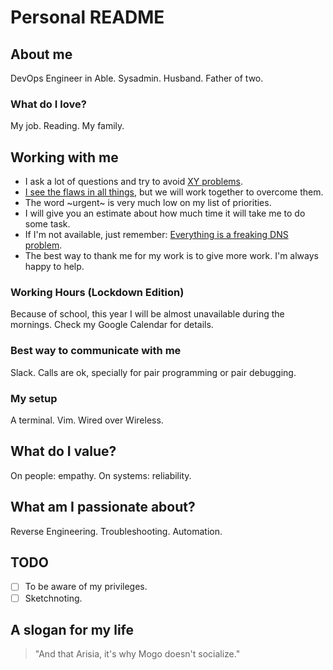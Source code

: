 # Personal README

## About me

DevOps Engineer in Able. Sysadmin. Husband. Father of two.

### What do I love?

My job. Reading. My family.

## Working with me

* I ask a lot of questions and try to avoid [XY problems](http://xyproblem.info/).
* [I see the flaws in all things](http://blog.lusis.org/images/posts/flaw-in-all-things/karnak-1.png), but we will work together to overcome them.
* The word ~urgent~ is very much low on my list of priorities.
* I will give you an estimate about how much time it will take me to do some task.
* If I'm not available, just remember: [Everything is a freaking DNS problem](https://krisbuytaert.be/blog/linux-troubleshooting-101-2016-edition/index.html).
* The best way to thank me for my work is to give more work. I'm always happy to help.

### Working Hours (Lockdown Edition)

Because of school, this year I will be almost unavailable during the mornings. Check my Google Calendar for details.

### Best way to communicate with me

Slack. Calls are ok, specially for pair programming or pair debugging.

### My setup

A terminal. Vim. Wired over Wireless.

## What do I value?

On people: empathy. On systems: reliability.

## What am I passionate about?

Reverse Engineering. Troubleshooting. Automation.

## TODO

- [ ] To be aware of my privileges.
- [ ] Sketchnoting.

## A slogan for my life

> "And that Arisia, it's why Mogo doesn't socialize."
